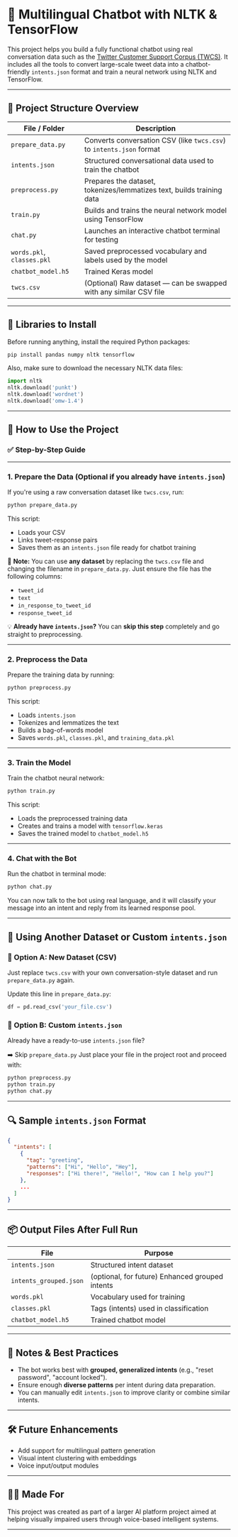 
# 🤖 Multilingual Chatbot with NLTK & TensorFlow

This project helps you build a fully functional chatbot using real conversation data such as the [Twitter Customer Support Corpus (TWCS)](https://www.kaggle.com/datasets/thoughtvector/customer-support-on-twitter). It includes all the tools to convert large-scale tweet data into a chatbot-friendly `intents.json` format and train a neural network using NLTK and TensorFlow.

---

## 📁 Project Structure Overview

| File / Folder              | Description                                                           |
| -------------------------- | --------------------------------------------------------------------- |
| `prepare_data.py`          | Converts conversation CSV (like `twcs.csv`) to `intents.json` format  |
| `intents.json`             | Structured conversational data used to train the chatbot              |
| `preprocess.py`            | Prepares the dataset, tokenizes/lemmatizes text, builds training data |
| `train.py`                 | Builds and trains the neural network model using TensorFlow           |
| `chat.py`                  | Launches an interactive chatbot terminal for testing                  |
| `words.pkl`, `classes.pkl` | Saved preprocessed vocabulary and labels used by the model            |
| `chatbot_model.h5`         | Trained Keras model                                                   |
| `twcs.csv`                 | (Optional) Raw dataset — can be swapped with any similar CSV file     |

---

## 🔧 Libraries to Install

Before running anything, install the required Python packages:

```bash
pip install pandas numpy nltk tensorflow
```

Also, make sure to download the necessary NLTK data files:

```python
import nltk
nltk.download('punkt')
nltk.download('wordnet')
nltk.download('omw-1.4')
```

---

## 🚀 How to Use the Project

### ✅ Step-by-Step Guide

---

### 1. **Prepare the Data (Optional if you already have `intents.json`)**

If you're using a raw conversation dataset like `twcs.csv`, run:

```bash
python prepare_data.py
```

This script:

* Loads your CSV
* Links tweet-response pairs
* Saves them as an `intents.json` file ready for chatbot training

📌 **Note:** You can use **any dataset** by replacing the `twcs.csv` file and changing the filename in `prepare_data.py`. Just ensure the file has the following columns:

* `tweet_id`
* `text`
* `in_response_to_tweet_id`
* `response_tweet_id`

💡 **Already have `intents.json`?**
You can **skip this step** completely and go straight to preprocessing.

---

### 2. **Preprocess the Data**

Prepare the training data by running:

```bash
python preprocess.py
```

This script:

* Loads `intents.json`
* Tokenizes and lemmatizes the text
* Builds a bag-of-words model
* Saves `words.pkl`, `classes.pkl`, and `training_data.pkl`

---

### 3. **Train the Model**

Train the chatbot neural network:

```bash
python train.py
```

This script:

* Loads the preprocessed training data
* Creates and trains a model with `tensorflow.keras`
* Saves the trained model to `chatbot_model.h5`

---

### 4. **Chat with the Bot**

Run the chatbot in terminal mode:

```bash
python chat.py
```

You can now talk to the bot using real language, and it will classify your message into an intent and reply from its learned response pool.

---

## 🔁 Using Another Dataset or Custom `intents.json`

### 🔹 Option A: New Dataset (CSV)

Just replace `twcs.csv` with your own conversation-style dataset and run `prepare_data.py` again.

Update this line in `prepare_data.py`:

```python
df = pd.read_csv('your_file.csv')
```

### 🔹 Option B: Custom `intents.json`

Already have a ready-to-use `intents.json` file?

➡️ Skip `prepare_data.py`
Just place your file in the project root and proceed with:

```bash
python preprocess.py
python train.py
python chat.py
```

---

## 🔍 Sample `intents.json` Format

```json
{
  "intents": [
    {
      "tag": "greeting",
      "patterns": ["Hi", "Hello", "Hey"],
      "responses": ["Hi there!", "Hello!", "How can I help you?"]
    },
    ...
  ]
}
```

---

## 📦 Output Files After Full Run

| File                   | Purpose                                         |
| ---------------------- | ----------------------------------------------- |
| `intents.json`         | Structured intent dataset                       |
| `intents_grouped.json` | (optional, for future) Enhanced grouped intents |
| `words.pkl`            | Vocabulary used for training                    |
| `classes.pkl`          | Tags (intents) used in classification           |
| `chatbot_model.h5`     | Trained chatbot model                           |

---

## 📌 Notes & Best Practices

* The bot works best with **grouped, generalized intents** (e.g., "reset password", "account locked").
* Ensure enough **diverse patterns** per intent during data preparation.
* You can manually edit `intents.json` to improve clarity or combine similar intents.

---

## 🛠️ Future Enhancements

* Add support for multilingual pattern generation
* Visual intent clustering with embeddings
* Voice input/output modules

---

## 👩‍💻 Made For

This project was created as part of a larger AI platform project aimed at helping visually impaired users through voice-based intelligent systems.

---
